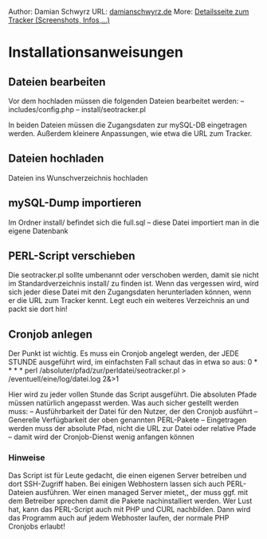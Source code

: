 Author: Damian Schwyrz
URL: <a href="http://blog.damianschwyrz.de/">damianschwyrz.de</a>
More: <a href="http://blog.damianschwyrz.de/seo-keyword-monitor-and-tracker/">Detailsseite zum Tracker (Screenshots, Infos,...)</a>

<h1>Installationsanweisungen</h1>

<h2>Dateien bearbeiten</h2>
Vor dem hochladen müssen die folgenden Dateien bearbeitet werden:
– includes/config.php
– install/seotracker.pl

In beiden Dateien müssen die Zugangsdaten zur mySQL-DB eingetragen werden. Außerdem kleinere Anpassungen, wie etwa die URL zum Tracker.

<h2>Dateien hochladen</h2>
Dateien ins Wunschverzeichnis hochladen

<h2>mySQL-Dump importieren</h2> 
Im Ordner install/ befindet sich die full.sql – diese Datei importiert man in die eigene Datenbank

<h2>PERL-Script verschieben</h2>
Die seotracker.pl sollte umbenannt oder verschoben werden, damit sie nicht im Standardverzeichnis install/ zu finden ist. Wenn das vergessen wird, wird sich jeder diese Datei mit den Zugangsdaten herunterladen können, wenn er die URL zum Tracker kennt. Legt euch ein weiteres Verzeichnis an und packt sie dort hin!

<h2>Cronjob anlegen</h2>
Der Punkt ist wichtig. Es muss ein Cronjob angelegt werden, der JEDE STUNDE ausgeführt wird, im einfachsten Fall schaut das in etwa so aus:
0 * * * * perl /absoluter/pfad/zur/perldatei/seotracker.pl > /eventuell/eine/log/datei.log 2&>1

Hier wird zu jeder vollen Stunde das Script ausgeführt. Die absoluten Pfade müssen natürlich angepasst werden. Was auch sicher gestellt werden muss:
– Ausführbarkeit der Datei für den Nutzer, der den Cronjob ausführt
– Generelle Verfügbarkeit der oben genannten PERL-Pakete
– Eingetragen werden muss der absolute Pfad, nicht die URL zur Datei oder relative Pfade – damit wird der Cronjob-Dienst wenig anfangen können

<h3>Hinweise</h3>
Das Script ist für Leute gedacht, die einen eigenen Server betreiben und dort SSH-Zugriff haben. Bei einigen Webhostern lassen sich auch PERL-Dateien ausführen. Wer einen managed Server mietet,, der muss ggf. mit dem Betreiber sprechen damit die Pakete nachinstalliert werden. Wer Lust hat, kann das PERL-Script auch mit PHP und CURL nachbilden. Dann wird das Programm auch auf jedem Webhoster laufen, der normale PHP Cronjobs erlaubt!
